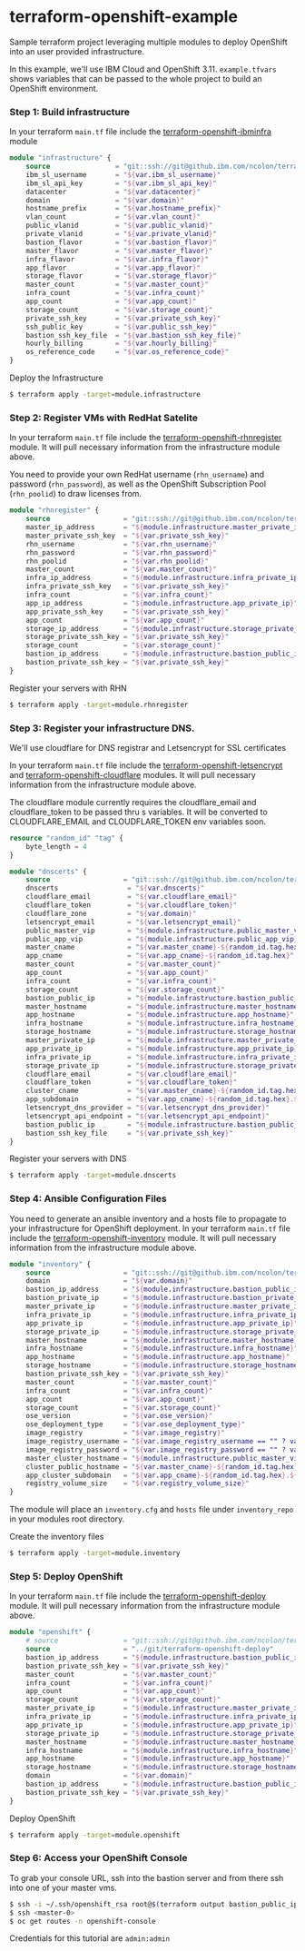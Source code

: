 # terraform-openshift-example

Sample terraform project leveraging multiple modules to deploy OpenShift into an user provided infrastructure.

In this example, we'll use IBM Cloud and OpenShift 3.11. `example.tfvars` shows variables that can be passed to the whole project to build an OpenShift environment.


### Step 1:  Build infrastructure

In your terraform `main.tf` file include the [terraform-openshift-ibminfra](https://github.ibm.com/ncolon/terraform-openshift-ibminfra) module

```terraform
module "infrastructure" {
    source                = "git::ssh://git@github.ibm.com/ncolon/terraform-openshift-ibminfra.git"
    ibm_sl_username       = "${var.ibm_sl_username}"
    ibm_sl_api_key        = "${var.ibm_sl_api_key}"
    datacenter            = "${var.datacenter}"
    domain                = "${var.domain}"
    hostname_prefix       = "${var.hostname_prefix}"
    vlan_count            = "${var.vlan_count}"
    public_vlanid         = "${var.public_vlanid}"
    private_vlanid        = "${var.private_vlanid}"
    bastion_flavor        = "${var.bastion_flavor}"
    master_flavor         = "${var.master_flavor}"
    infra_flavor          = "${var.infra_flavor}"
    app_flavor            = "${var.app_flavor}"
    storage_flavor        = "${var.storage_flavor}"
    master_count          = "${var.master_count}"
    infra_count           = "${var.infra_count}"
    app_count             = "${var.app_count}"
    storage_count         = "${var.storage_count}"
    private_ssh_key       = "${var.private_ssh_key}"
    ssh_public_key        = "${var.public_ssh_key}"
    bastion_ssh_key_file  = "${var.bastion_ssh_key_file}"
    hourly_billing        = "${var.hourly_billing}"
    os_reference_code     = "${var.os_reference_code}"
}
```

Deploy the Infrastructure
```bash
$ terraform apply -target=module.infrastructure
```

### Step 2: Register VMs with RedHat Satelite

In your terraform `main.tf` file include the [terraform-openshift-rhnregister](https://github.ibm.com/ncolon/terraform-openshift-rhnregister) module.  It will pull necessary information from the infrastructure module above.

You need to provide your own RedHat username (`rhn_username`) and password (`rhn_password`), as well as the OpenShift Subscription Pool (`rhn_poolid`) to draw licenses from.

```terraform
module "rhnregister" {
    source                  = "git::ssh://git@github.ibm.com/ncolon/terraform-openshift-rhnregister.git"
    master_ip_address       = "${module.infrastructure.master_private_ip}"
    master_private_ssh_key  = "${var.private_ssh_key}"
    rhn_username            = "${var.rhn_username}"
    rhn_password            = "${var.rhn_password}"
    rhn_poolid              = "${var.rhn_poolid}"
    master_count            = "${var.master_count}"
    infra_ip_address        = "${module.infrastructure.infra_private_ip}"
    infra_private_ssh_key   = "${var.private_ssh_key}"
    infra_count             = "${var.infra_count}"
    app_ip_address          = "${module.infrastructure.app_private_ip}"
    app_private_ssh_key     = "${var.private_ssh_key}"
    app_count               = "${var.app_count}"
    storage_ip_address      = "${module.infrastructure.storage_private_ip}"
    storage_private_ssh_key = "${var.private_ssh_key}"
    storage_count           = "${var.storage_count}"
    bastion_ip_address      = "${module.infrastructure.bastion_public_ip}"
    bastion_private_ssh_key = "${var.private_ssh_key}"
}
```

Register your servers with RHN
```bash
$ terraform apply -target=module.rhnregister
```

### Step 3: Register your infrastructure DNS.
We'll use cloudflare for DNS registrar and Letsencrypt for SSL certificates

In your terraform `main.tf` file include the [terraform-openshift-letsencrypt](https://github.ibm.com/ncolon/terraform-openshift-ibminfra) and [terraform-openshift-cloudflare](https://github.ibm.com/ncolon/terraform-openshift-ibminfra) modules. It will pull necessary information from the infrastructure module above.

The cloudflare module currently requires the cloudflare_email and cloudflare_token to be passed thru s variables.  It will be converted to CLOUDFLARE_EMAIL and CLOUDFLARE_TOKEN env variables soon.

```terraform
resource "random_id" "tag" {
    byte_length = 4
}

module "dnscerts" {
    source                  = "git::ssh://git@github.ibm.com/ncolon/terraform-openshift-dnscerts.git"
    dnscerts                 = "${var.dnscerts}"
    cloudflare_email         = "${var.cloudflare_email}"
    cloudflare_token         = "${var.cloudflare_token}"
    cloudflare_zone          = "${var.domain}"
    letsencrypt_email        = "${var.letsencrypt_email}"
    public_master_vip        = "${module.infrastructure.public_master_vip}"
    public_app_vip           = "${module.infrastructure.public_app_vip}"
    master_cname             = "${var.master_cname}-${random_id.tag.hex}"
    app_cname                = "${var.app_cname}-${random_id.tag.hex}"
    master_count             = "${var.master_count}"
    app_count                = "${var.app_count}"
    infra_count              = "${var.infra_count}"
    storage_count            = "${var.storage_count}"
    bastion_public_ip        = "${module.infrastructure.bastion_public_ip}"
    master_hostname          = "${module.infrastructure.master_hostname}"
    app_hostname             = "${module.infrastructure.app_hostname}"
    infra_hostname           = "${module.infrastructure.infra_hostname}"
    storage_hostname         = "${module.infrastructure.storage_hostname}"
    master_private_ip        = "${module.infrastructure.master_private_ip}"
    app_private_ip           = "${module.infrastructure.app_private_ip}"
    infra_private_ip         = "${module.infrastructure.infra_private_ip}"
    storage_private_ip       = "${module.infrastructure.storage_private_ip}"
    cloudflare_email         = "${var.cloudflare_email}"
    cloudflare_token         = "${var.cloudflare_token}"
    cluster_cname            = "${var.master_cname}-${random_id.tag.hex}.${var.domain}"
    app_subdomain            = "${var.app_cname}-${random_id.tag.hex}.${var.domain}"
    letsencrypt_dns_provider = "${var.letsencrypt_dns_provider}"
    letsencrypt_api_endpoint = "${var.letsencrypt_api_endpoint}"
    bastion_public_ip        = "${module.infrastructure.bastion_public_ip}"
    bastion_ssh_key_file     = "${var.private_ssh_key}"
}
```

Register your servers with DNS
```bash
$ terraform apply -target=module.dnscerts
```

### Step 4:  Ansible Configuration Files
You need to generate an ansible inventory and a hosts file to propagate to your infrastructure for OpenShift deployment.  In your terraform `main.tf` file include the [terraform-openshift-inventory](https://github.ibm.com/ncolon/terraform-openshift-inventory) module. It will pull necessary information from the infrastructure module above.

```terraform
module "inventory" {
    source                  = "git::ssh://git@github.ibm.com/ncolon/terraform-openshift-inventory.git"
    domain                  = "${var.domain}"
    bastion_ip_address      = "${module.infrastructure.bastion_public_ip}"
    bastion_private_ip      = "${module.infrastructure.bastion_private_ip}"
    master_private_ip       = "${module.infrastructure.master_private_ip}"
    infra_private_ip        = "${module.infrastructure.infra_private_ip}"
    app_private_ip          = "${module.infrastructure.app_private_ip}"
    storage_private_ip      = "${module.infrastructure.storage_private_ip}"
    master_hostname         = "${module.infrastructure.master_hostname}"
    infra_hostname          = "${module.infrastructure.infra_hostname}"
    app_hostname            = "${module.infrastructure.app_hostname}"
    storage_hostname        = "${module.infrastructure.storage_hostname}"
    bastion_private_ssh_key = "${var.private_ssh_key}"
    master_count            = "${var.master_count}"
    infra_count             = "${var.infra_count}"
    app_count               = "${var.app_count}"
    storage_count           = "${var.storage_count}"
    ose_version             = "${var.ose_version}"
    ose_deployment_type     = "${var.ose_deployment_type}"
    image_registry          = "${var.image_registry}"
    image_registry_username = "${var.image_registry_username == "" ? var.rhn_username : ""}"
    image_registry_password = "${var.image_registry_password == "" ? var.rhn_password : ""}"
    master_cluster_hostname = "${module.infrastructure.public_master_vip}"
    cluster_public_hostname = "${var.master_cname}-${random_id.tag.hex}.${var.domain}"
    app_cluster_subdomain   = "${var.app_cname}-${random_id.tag.hex}.${var.domain}"
    registry_volume_size    = "${var.registry_volume_size}"
}
```

The module will place an `inventory.cfg` and `hosts` file under `inventory_repo` in your modules root directory.

Create the inventory files
```bash
$ terraform apply -target=module.inventory
```


### Step 5: Deploy OpenShift
In your terraform `main.tf` file include the [terraform-openshift-deploy](https://github.ibm.com/ncolon/terraform-openshift-deploy) module. It will pull necessary information from the infrastructure module above.

```terraform
module "openshift" {
    # source                = "git::ssh://git@github.ibm.com/ncolon/terraform-openshift-deploy.git"
    source                  = "../git/terraform-openshift-deploy"
    bastion_ip_address      = "${module.infrastructure.bastion_public_ip}"
    bastion_private_ssh_key = "${var.private_ssh_key}"
    master_count            = "${var.master_count}"
    infra_count             = "${var.infra_count}"
    app_count               = "${var.app_count}"
    storage_count           = "${var.storage_count}"
    master_private_ip       = "${module.infrastructure.master_private_ip}"
    infra_private_ip        = "${module.infrastructure.infra_private_ip}"
    app_private_ip          = "${module.infrastructure.app_private_ip}"
    storage_private_ip      = "${module.infrastructure.storage_private_ip}"
    master_hostname         = "${module.infrastructure.master_hostname}"
    infra_hostname          = "${module.infrastructure.infra_hostname}"
    app_hostname            = "${module.infrastructure.app_hostname}"
    storage_hostname        = "${module.infrastructure.storage_hostname}"
    domain                  = "${var.domain}"
    bastion_ip_address      = "${module.infrastructure.bastion_public_ip}"
    bastion_private_ssh_key = "${var.private_ssh_key}"
}
```

Deploy OpenShift
```bash
$ terraform apply -target=module.openshift
```

### Step 6:  Access your OpenShift Console
To grab your console URL, ssh into the bastion server and from there ssh into one of your master vms.

```bash
$ ssh -i ~/.ssh/openshift_rsa root@$(terraform output bastion_public_ip)
$ ssh <master-0>
$ oc get routes -n openshift-console
```

Credentials for this tutorial are `admin:admin`
